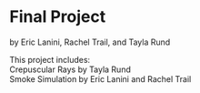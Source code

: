 # Final Project
by Eric Lanini, Rachel Trail, and Tayla Rund

This project includes:                                                       
Crepuscular Rays by Tayla Rund                             
Smoke Simulation by Eric Lanini and Rachel Trail                              
